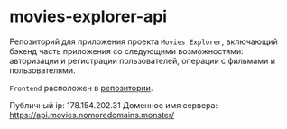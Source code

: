# movies-explorer-api

Репозиторий для приложения проекта `Movies Explorer`, включающий бэкенд часть приложения со следующими возможностями: авторизации и регистрации пользователей, операции с фильмами и пользователями. 

`Frontend` расположен в [репозитории](https://github.com/vsrodionov94/movies-explorer-frontend). 
  
<!-- Ссылка на [сайт](https://vsrodionov.nomoredomains.monster/) -->

Публичный ip: 178.154.202.31
Доменное имя сервера: https://api.movies.nomoredomains.monster/
